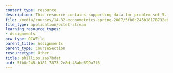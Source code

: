 ```yaml
---
content_type: resource
description: This resource contains supporting data for problem set 5.
file: /media/courses/14-32-econometrics-spring-2007/5fb0c245b18178732e8d43abd699a7f6_phillips.sas7bdat
file_type: application/octet-stream
learning_resource_types:
- Assignments
ocw_type: OCWFile
parent_title: Assignments
parent_type: CourseSection
resourcetype: Other
title: phillips.sas7bdat
uid: 5fb0c245-b181-7873-2e8d-43abd699a7f6
---
```

